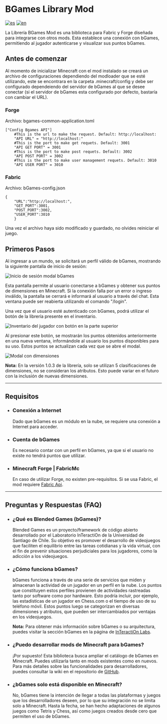 # BGames Library Mod
[![es](https://img.shields.io/badge/lang-es-green.svg)](https://github.com/Gsimken/BGames-Minecraft-Library-Forge-Fabric/blob/master/README.md)
[![en](https://img.shields.io/badge/lang-en-blue.svg)](https://github.com/Gsimken/BGames-Minecraft-Library-Forge-Fabric/blob/master/Readme/README-EN.md)


La Librería BGames Mod es una biblioteca para Fabric y Forge diseñada para integrarse con otros mods. Esta establece una conexión con bGames, permitiendo al jugador autenticarse y visualizar sus puntos bGames.

## Antes de comenzar
Al momento de inicializar Minecraft con el mod instalado se creará un archivo de configuraciones dependiendo del modloader que se esté utilizando, este se encontrara en la carpeta .minecraft/config y debe ser configurado dependeiendo del servidor de bGames al que se desee conectar (si el servidor de bGames esta configurado por defecto, bastaría con cambiar el URL).

### Forge
Archivo: bgames-common-application.toml


    ["Config Bgames API"]
        #This is the url to make the request. Default: http://localhost:
        "API URL" = "http://localhost:"
        #This is the port to make get requets. Default: 3001
        "API GET PORT" = 3001
        #This is the port to make post requets. Default: 3002
        "API POST PORT" = 3002
        #This is the port to make user management requets. Default: 3010
        "API USER PORT" = 3010

### Fabric
Archivo: bGames-config.json
        
    {
        "URL":"http://localhost:",
        "GET_PORT":3001,
        "POST_PORT":3002,
        "USER_PORT":3010
        }

Una vez el archivo haya sido modificado y guardado, no olvides reiniciar el juego.

## Primeros Pasos
Al ingresar a un mundo, se solicitará un perfil válido de bGames, mostrando la siguiente pantalla de inicio de sesión:

![Inicio de sesión modal bGames](https://drive.google.com/uc?export=view&id=1AJ1Xfk4d5Xty88Yfup73VBMm5RyqbFpN)

Esta pantalla permite al usuario conectarse a bGames y obtener sus puntos de dimensiones en Minecraft. Si la conexión falla por un error o ingreso inválido, la pantalla se cerrará e informará al usuario a través del chat. Esta ventana puede ser reabierta utilizando el comando "/login". 

Una vez que el usuario esté autenticado con bGames, podrá utilizar el botón de la librería presente en el inventario.

![Inventario del jugador con botón en la parte superior](https://drive.google.com/uc?export=view&id=1O8BM-daC16On-hyt3umy52oSQ3RzO32K)

Al presionar este botón, se mostrarán los puntos obtenidos anteriormente en una nueva ventana, informándole al usuario los puntos disponibles para su uso. Estos puntos se actualizan cada vez que se abre el modal. 

![Modal con dimensiones](https://drive.google.com/uc?export=view&id=15WxeedXBPX0Pjoh9YdkHIQ6xtXDrhELl)

**Nota:** En la versión 1.0.3 de la librería, solo se utilizan 5 clasificaciones de dimensiones, no se consideran los atributos. Esto puede variar en el futuro con la inclusión de nuevas dimensiones.

---

## Requisitos
* ### **Conexión a Internet**
    Dado que bGames es un módulo en la nube, se requiere una conexión a Internet para acceder.
* ### **Cuenta de bGames**
    Es necesario contar con un perfil en bGames, ya que si el usuario no existe no tendrá puntos que utilizar.
* ### **Minecraft Forge | FabricMc**
    En caso de utilizar Forge, no existen pre-requisitos. Si se usa Fabric, el mod requiere [Fabric Api](https://www.curseforge.com/minecraft/mc-mods/fabric-api).

---

## Preguntas y Respuestas (FAQ)

* ### **¿Qué es Blended Games (bGames)?**
    Blended Games es un proyecto/framework de código abierto desarrollado por el Laboratorio InTeractiOn de la Universidad de Santiago de Chile. Su objetivo es promover el desarrollo de videojuegos que faciliten el equilibrio entre las tareas cotidianas y la vida virtual, con el fin de prevenir situaciones perjudiciales para los jugadores, como la adicción a los videojuegos.

* ### **¿Cómo funciona bGames?**
    bGames funciona a través de una serie de servicios que miden y almacenan la actividad de un jugador en un perfil en la nube. Los puntos que constituyen estos perfiles provienen de actividades rastreadas tanto por software como por hardware. Esto podría incluir, por ejemplo, las estadísticas de un jugador en Chess.com o el tiempo de uso de su teléfono móvil. Estos puntos luego se categorizan en diversas dimensiones y atributos, que pueden ser intercambiados por ventajas en los videojuegos.

    **Nota:** Para obtener más información sobre bGames o su arquitectura, puedes visitar la sección bGames en la página de [InTeractiOn Labs](https://interaction-lab.info/publications).

* ### **¿Puedo desarrollar mods de Minecraft para bGames?**
    ¡Por supuesto! Esta biblioteca busca ampliar el catálogo de bGames en Minecraft. Puedes utilizarla tanto en mods existentes como en nuevos. Para más detalles sobre las funcionalidades para desarrolladores, puedes consultar la wiki en el repositorio de [GitHub](https://github.com/Gsimken/BGames-Minecraft-Library-Forge-Fabric/wiki).

* ### **¿bGames solo está disponible en Minecraft?**
    No, bGames tiene la intención de llegar a todas las plataformas y juegos que los desarrolladores deseen, por lo que su integración no se limita solo a Minecraft. Hasta la fecha, se han hecho adaptaciones de algunos juegos como Tetris y Chess, así como juegos creados desde cero que permiten el uso de bGames.
